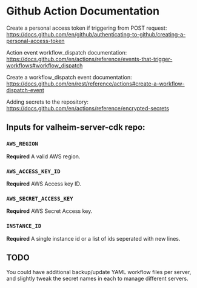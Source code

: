 # Github Action Documentation

Create a personal access token if triggering from POST request:
https://docs.github.com/en/github/authenticating-to-github/creating-a-personal-access-token

Action event workflow_dispatch documentation:
https://docs.github.com/en/actions/reference/events-that-trigger-workflows#workflow_dispatch

Create a workflow_dispatch event documentation:
https://docs.github.com/en/rest/reference/actions#create-a-workflow-dispatch-event

Adding secrets to the repository:
https://docs.github.com/en/actions/reference/encrypted-secrets

## Inputs for valheim-server-cdk repo:

### `AWS_REGION`

**Required** A valid AWS region.

### `AWS_ACCESS_KEY_ID`

**Required** AWS Access key ID.

### `AWS_SECRET_ACCESS_KEY`

**Required** AWS Secret Access key.

### `INSTANCE_ID`

**Required** A single instance id or a list of ids seperated with new lines.

## TODO
You could have additional backup/update YAML workflow files per server, and slightly tweak the secret names in each to manage different servers.
